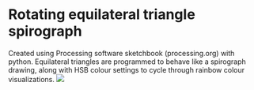 # Rotating equilateral triangle spirograph
 Created using Processing software sketchbook (processing.org) with python. Equilateral triangles are programmed to behave like a spirograph drawing, along with HSB colour settings to cycle through rainbow colour visualizations.
![](RotatingEquilateralTriangles.gif)
